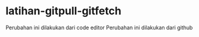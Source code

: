 # latihan-gitpull-gitfetch
Perubahan ini dilakukan dari code editor
Perubahan ini dilakukan dari github

